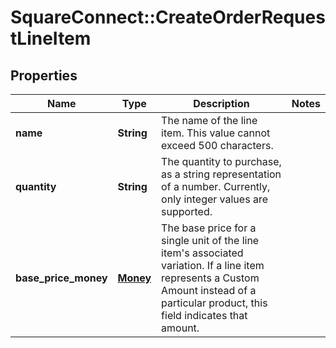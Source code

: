 # SquareConnect::CreateOrderRequestLineItem

## Properties
Name | Type | Description | Notes
------------ | ------------- | ------------- | -------------
**name** | **String** | The name of the line item. This value cannot exceed 500 characters. | 
**quantity** | **String** | The quantity to purchase, as a string representation of a number. Currently, only integer values are supported. | 
**base_price_money** | [**Money**](Money.md) | The base price for a single unit of the line item&#39;s associated variation. If a line item represents a Custom Amount instead of a particular product, this field indicates that amount. | 


